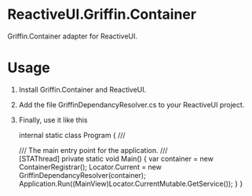# ReactiveUI.Griffin.Container

Griffin.Container adapter for ReactiveUI.

# Usage

1. Install Griffin.Container and ReactiveUI.

2. Add the file GriffinDependancyResolver.cs to your ReactiveUI project.

3. Finally, use it like this
    
    internal static class Program
    {
        /// <summary>
        /// The main entry point for the application.
        /// </summary>
        [STAThread]
        private static void Main()
        {
            var container = new ContainerRegistrar();
            Locator.Current = new GriffinDependancyResolver(container);
            Application.Run((MainView)Locator.CurrentMutable.GetService<IMainView>());
        }
    }
